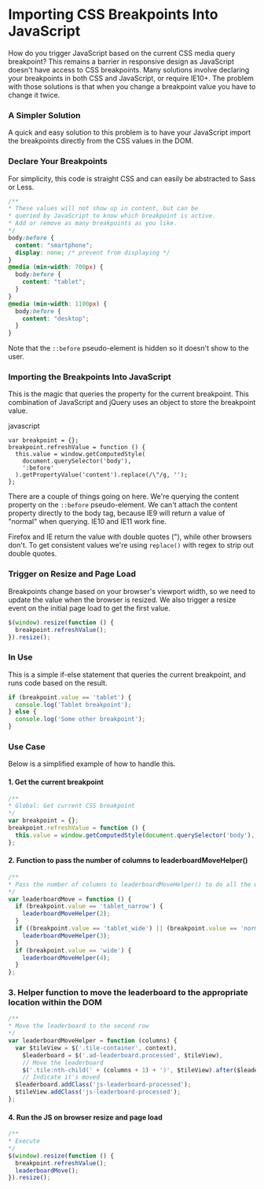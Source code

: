 # Importing CSS Breakpoints Into JavaScript

How do you trigger JavaScript based on the current CSS media query breakpoint? This remains a barrier in responsive design as JavaScript doesn't have access to CSS breakpoints. Many solutions involve declaring your breakpoints in both CSS and JavaScript, or require IE10+. The problem with those solutions is that when you change a breakpoint value you have to change it twice.

### A Simpler Solution

A quick and easy solution to this problem is to have your JavaScript import the breakpoints directly from the CSS values in the DOM.

### Declare Your Breakpoints

For simplicity, this code is straight CSS and can easily be abstracted to Sass or Less.

```css
/**
* These values will not show up in content, but can be 
* queried by JavaScript to know which breakpoint is active.
* Add or remove as many breakpoints as you like.
*/
body:before {
  content: "smartphone";
  display: none; /* prevent from displaying */
}
@media (min-width: 700px) {
  body:before {
    content: "tablet";
  }
}
@media (min-width: 1100px) {
  body:before {
    content: "desktop";
  }
}
```

Note that the `::before` pseudo-element is hidden so it doesn't show to the user.

### Importing the Breakpoints Into JavaScript

This is the magic that queries the property for the current breakpoint. This combination of JavaScript and jQuery uses an object to store the breakpoint value.

javascript
```
var breakpoint = {};
breakpoint.refreshValue = function () {
  this.value = window.getComputedStyle(
    document.querySelector('body'),
    ':before'
  ).getPropertyValue('content').replace(/\"/g, '');
};
```

There are a couple of things going on here. We're querying the content property on the `::before` pseudo-element. We can't attach the content property directly to the body tag, because IE9 will return a value of "normal" when querying. IE10 and IE11 work fine. 

Firefox and IE return the value with double quotes ("), while other browsers don't. To get consistent values we're using `replace()` with regex to strip out double quotes.

### Trigger on Resize and Page Load

Breakpoints change based on your browser's viewport width, so we need to update the value when the browser is resized. We also trigger a resize event on the initial page load to get the first value.

```javascript
$(window).resize(function () {
  breakpoint.refreshValue();
}).resize();
```

### In Use

This is a simple if-else statement that queries the current breakpoint, and runs code based on the result.

```javascript
if (breakpoint.value == 'tablet') {
  console.log('Tablet breakpoint');
} else {
  console.log('Some other breakpoint');
}
```

### Use Case

Below is a simplified example of how to handle this.

#### 1. Get the current breakpoint

```javascript
/**
* Global: Get current CSS breakpoint
*/
var breakpoint = {};
breakpoint.refreshValue = function () {
  this.value = window.getComputedStyle(document.querySelector('body'), ':before').getPropertyValue('content').replace(/"/g, '');
};
```

#### 2. Function to pass the number of columns to leaderboardMoveHelper()

```javascript
/**
* Pass the number of columns to leaderboardMoveHelper() to do all the work
*/
var leaderboardMove = function () {
  if (breakpoint.value == 'tablet_narrow') {
    leaderboardMoveHelper(2);
  }
  if ((breakpoint.value == 'tablet_wide') || (breakpoint.value == 'normal')) {
    leaderboardMoveHelper(3);
  }
  if (breakpoint.value == 'wide') {
    leaderboardMoveHelper(4);
  }
};
```

### 3. Helper function to move the leaderboard to the appropriate location within the DOM

```javascript
/**
* Move the leaderboard to the second row
*/
var leaderboardMoveHelper = function (columns) {
  var $tileView = $('.tile-container', context),
    $leaderboard = $('.ad-leaderboard.processed', $tileView),
    // Move the leaderboard
    $('.tile:nth-child(' + (columns + 1) + ')', $tileView).after($leaderboard);
    // Indicate it's moved
  $leaderboard.addClass('js-leaderboard-processed');
  $tileView.addClass('js-leaderboard-processed');
};
```

#### 4. Run the JS on browser resize and page load

```javascript
/**
* Execute
*/
$(window).resize(function () {
  breakpoint.refreshValue();
  leaderboardMove();
}).resize();
```
